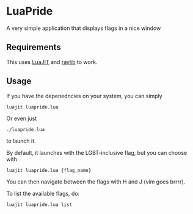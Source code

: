 # LuaPride

A very simple application that displays flags in a nice window

## Requirements

This uses [LuaJIT](https://luajit.org/) and [raylib](https://www.raylib.com/) to work.

## Usage

If you have the depenedncies on your system, you can simply
```
luajit luapride.lua
```
Or even just
```
./luapride.lua
```
to launch it.

By default, it launches with the LGBT-inclusive flag, but you can choose with
```
luajit luapride.lua {flag_name}
```

You can then navigate between the flags with H and J (vim goes brrrr).

To list the available flags, do:
```
luajit luapride.lua list
```
